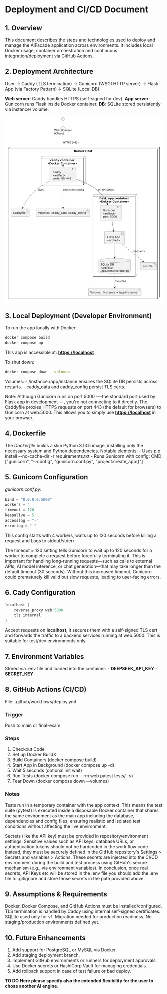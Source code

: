 # Deployment and CI/CD Document

## 1. Overview

This document describes the steps and technologies used to deploy and manage the AIFacade application across environments. It includes local Docker usage, container orchestration and continuous integration/deployment via GitHub Actions.

## 2. Deployment Architecture

User → Caddy (TLS termination) → Gunicorn (WSGI HTTP server) → Flask App (via Factory Pattern)
                                                 ↓
                                         SQLite (Local DB)

__Web server__: Caddy handles HTTPS (self-signed for dev).
__App server__: Gunicorn runs Flask inside Docker container.
__DB__: SQLite stored persistently via instance/ volume.

![Deployment Diagram](deployment_diagram.jpg)

## 3. Local Deployment (Developer Environment)

To run the app locally with Docker:

```bash
docker compose build
docker compose up

```

This app is accessible at: __<https://localhost>__

To shut down:

```bash
docker compose down --volumes
```

Volumes:
    -./instance:/app/instance ensures the SQLite DB persists across restarts.
    - caddy_data and caddy_config persist TLS certs.

Note: Although Gunicorn runs on port 5000 ---the standard port used by Flask app in development---, you're not connecting to it directly. The Caddyfile proxies HTTPS requests on port 443 (the default for browsers) to Gunicorn at web:5000. This allows you to simply use __<https://localhost>__ in your browser.

## 4. Dockerfile

The *Dockerfile* builds a slim Python 3.13.5 image, installing only the necessary system and Python dependencies. Notable elements:
    - Uses pip install --no-cache-dir -r requirements.txt
    - Runs Gunicorn with config: CMD ["gunicorn", "--config", "gunicorn.conf.py", "project:create_app()"]

## 5. Gunicorn Configuration

*gunicorn.conf.py*:

```python
bind = "0.0.0.0:5000"
workers = 4
timeout = 120
keepalive = 5
accesslog = "-"
errorlog = "-"
```

This config starts with 4 workers, waits up to 120 seconds before killing a request and Logs to stdout/stderr

The timeout = 120 setting tells Gunicorn to wait up to 120 seconds for a worker to complete a request before forcefully terminating it.
This is important for handling long-running requests—such as calls to external APIs, AI model inference, or chat generation—that may take longer than the default timeout (30 seconds).
Without this increased timeout, Gunicorn could prematurely kill valid but slow requests, leading to user-facing errors.

## 6. Cady Configuration

```c
localhost {
    reverse_proxy web:5000
    tls internal
}
```

Accept requests on __localhost__, it secures them with a self-signed TLS cert and forwards the traffic to a backend services running at web:5000.
This is suitable for test/dev environments only.

## 7. Environment Variables

Stored via .env file and loaded into the container:
    - __DEEPSEEK_API_KEY__
    - __SECRET_KEY__

## 8. GitHub Actions (CI/CD)

File: .github/workflows/deploy.yml

### Trigger

Push to main or final-exam

### Steps

1. Checkout Code
2. Set up Docker BuildX
3. Build Containers (docker compose build)
4. Start App in Background (docker compose up -d)
5. Wait 5 seconds (optional init wait)
6. Run Tests (docker compose run --rm web pytest tests/ -v)
7. Tear Down (docker compose down --volumes)

### Notes

Tests run in a temporary container with the app context. This means the test suite (pytest) is executed inside a disposable Docker container that shares the same environment as the main app including the database, dependencies and config files; ensuring realistic and isolated test conditions without affecting the live environment.

Secrets (like the API key) must be provided in repository/environment settings. Sensitive values such as API keys, database URLs, or authentication tokens should not be hardcoded in the worklflow code. Instead, they must be securely defined in the GitHub repository's Settings > Secrets and variables > Actions. These secrets are injected into the CI/CD environment during the build and test process using GitHub's secure mechanism (e.g., via environment variables). In conclusion, once real secrets, API Keys etc will be stored in the .env file you should add the .env file to .gitignore and store those secrets in the path provided above.

## 9. Assumptions & Requirements

Docker, Docker Compose, and GitHub Actions must be installed/configured.
TLS termination is handled by Caddy using internal self-signed certificates.
SQLite used only for v1. Migration needed for production readiness.
No staging/production environments defined yet.

## 10. Future Enhancements

1. Add support for PostgreSQL or MySQL via Docker.
2. Add staging deployment branch.
3. Implement GitHub environments or runners for deployment approvals.
4. Use Docker secrets or HashiCorp Vault for managing credentials.
5. Add rollback support in case of test failure or bad deploy.

**TO DO**
**Here please specify also the extended flexibility for the user to chose another AI engine**.
